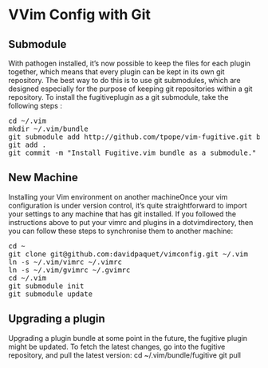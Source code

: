 VVim Config with Git
======================================================================

## Submodule
With pathogen installed, it’s now possible to keep the files for each plugin together, which means that every plugin can be kept in its own git repository. The best way to do this is to use git submodules, which are designed especially for the purpose of keeping git repositories within a git repository.
To install the fugitiveplugin as a git submodule, take the following steps :

<pre>
cd ~/.vim
mkdir ~/.vim/bundle
git submodule add http://github.com/tpope/vim-fugitive.git bundle/fugitive
git add .
git commit -m "Install Fugitive.vim bundle as a submodule."
</pre>

## New Machine
Installing your Vim environment on another machineOnce your vim configuration is under version control, it’s quite straightforward to import your settings to any machine that has git installed. If you followed the instructions above to put your vimrc and plugins in a dotvimdirectory, then you can follow these steps to synchronise them to another machine:

<pre>
cd ~
git clone git@github.com:davidpaquet/vimconfig.git ~/.vim
ln -s ~/.vim/vimrc ~/.vimrc
ln -s ~/.vim/gvimrc ~/.gvimrc
cd ~/.vim
git submodule init
git submodule update
</pre>

## Upgrading a plugin
Upgrading a plugin bundle at some point in the future, the fugitive plugin might be updated. To fetch the latest changes, go into the fugitive repository, and pull the latest version:
cd ~/.vim/bundle/fugitive
git pull

